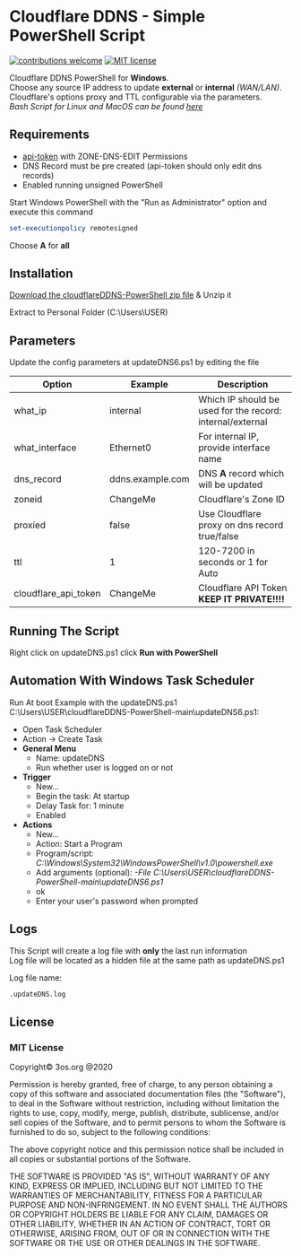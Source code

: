 # Cloudflare DDNS - Simple PowerShell Script

[![contributions welcome](https://img.shields.io/badge/contributions-welcome-brightgreen.svg?style=flat)](https://github.com/fire1ce/3os.org/tree/master/src)
[![MIT license](https://img.shields.io/badge/License-MIT-blue.svg)](https://mit-license.org/)

Cloudflare DDNS PowerShell for __Windows__.  
Choose any source IP address to update  __external__ or __internal__  _(WAN/LAN)_.  
Cloudflare's options proxy and TTL configurable via the parameters.  
_Bash Script for Linux and MacOS can be found [here](https://github.com/fire1ce/cloudflareDDNS-Bash)_

## Requirements

*   [api-token](https://dash.cloudflare.com/profile/api-tokens) with ZONE-DNS-EDIT Permissions
*   DNS Record must be pre created (api-token should only edit dns records)
*   Enabled running unsigned PowerShell

Start Windows PowerShell with the "Run as Administrator" option and execute this command

```powershell
set-executionpolicy remotesigned
```

Choose __A__ for __all__

## Installation

[Download the cloudflareDDNS-PowerShell zip file](https://github.com/IsaacFL/cloudflareDDNS-PowerShell/archive/main.zip) & Unzip it


Extract to Personal Folder (C:\Users\USER)



## Parameters

Update the config parameters at updateDNS6.ps1 by editing the file

| __Option__           | __Example__      | __Description__                                           |
| -------------------- | ---------------- | --------------------------------------------------------- |
| what_ip              | internal         | Which IP should be used for the record: internal/external |
| what_interface       | Ethernet0        | For internal IP, provide interface name                   |
| dns_record           | ddns.example.com | DNS __A__ record which will be updated                    |
| zoneid               | ChangeMe         | Cloudflare's Zone ID                                      |
| proxied              | false            | Use Cloudflare proxy on dns record true/false             |
| ttl                  | 1                | 120-7200 in seconds or 1 for Auto                         |
| cloudflare_api_token | ChangeMe         | Cloudflare API Token __KEEP IT PRIVATE!!!!__               |

## Running The Script

Right click on updateDNS.ps1 click __Run with PowerShell__

## Automation With Windows Task Scheduler

Run At boot Example with the updateDNS.ps1 C:\Users\USER\cloudflareDDNS-PowerShell-main\updateDNS6.ps1:

* Open Task Scheduler
* Action -> Create Task
* __General Menu__
    * Name: updateDNS
    * Run whether user is logged on or not
* __Trigger__
    * New...
    * Begin the task: At startup
    * Delay Task for: 1 minute
    * Enabled
* __Actions__
    * New...
    * Action: Start a Program
    * Program/script: _C:\Windows\System32\WindowsPowerShell\v1.0\powershell.exe_
    * Add arguments (optional): _-File C:\Users\USER\cloudflareDDNS-PowerShell-main\updateDNS6.ps1_
    * ok
    * Enter your user's password when prompted

## Logs

This Script will create a log file with __only__ the last run information  
Log file will be located as a hidden file at the same path as updateDNS.ps1

Log file name:

```bash
.updateDNS.log
```

## License

### MIT License

Copyright© 3os.org @2020

Permission is hereby granted, free of charge, to any person obtaining a copy
of this software and associated documentation files (the "Software"), to
deal in the Software without restriction, including without limitation the
rights to use, copy, modify, merge, publish, distribute, sublicense, and/or
sell copies of the Software, and to permit persons to whom the Software is
furnished to do so, subject to the following conditions:

The above copyright notice and this permission notice shall be included in
all copies or substantial portions of the Software.

THE SOFTWARE IS PROVIDED "AS IS", WITHOUT WARRANTY OF ANY KIND, EXPRESS OR
IMPLIED, INCLUDING BUT NOT LIMITED TO THE WARRANTIES OF MERCHANTABILITY,
FITNESS FOR A PARTICULAR PURPOSE AND NON-INFRINGEMENT. IN NO EVENT SHALL THE
AUTHORS OR COPYRIGHT HOLDERS BE LIABLE FOR ANY CLAIM, DAMAGES OR OTHER
LIABILITY, WHETHER IN AN ACTION OF CONTRACT, TORT OR OTHERWISE, ARISING
FROM, OUT OF OR IN CONNECTION WITH THE SOFTWARE OR THE USE OR OTHER DEALINGS
IN THE SOFTWARE.
